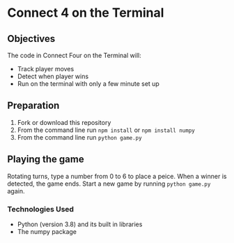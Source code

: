 # Connect 4 on the Terminal

## Objectives

The code in Connect Four on the Terminal will:

- Track player moves
- Detect when player wins
- Run on the terminal with only a few minute set up

## Preparation
1. Fork or download this repository
1. From the command line run `npm install` or `npm install numpy`
1. From the command line run `python game.py`

## Playing the game
Rotating turns, type a number from 0 to 6 to place a peice. When a
winner is detected, the game ends. Start a new game by running
`python game.py` again.

### Technologies Used
- Python (version 3.8) and its built in libraries
- The numpy package
